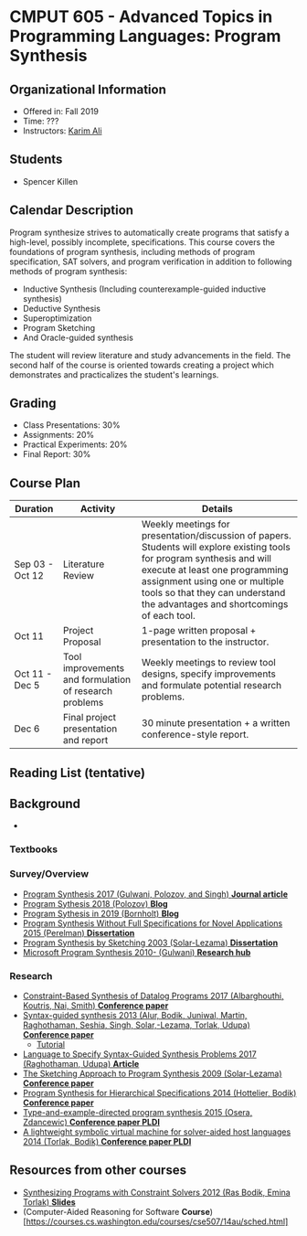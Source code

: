# CMPUT 605 - Advanced Topics in Programming Languages: Program Synthesis

## Organizational Information
* Offered in: Fall 2019
* Time: ???
* Instructors: [Karim Ali](http://karimali.ca)

## Students
- Spencer Killen

## Calendar Description

Program synthesize strives to automatically create programs that satisfy a high-level, possibly incomplete, specifications. This course covers the foundations of program synthesis, including methods of program specification, SAT solvers, and program verification in addition to following methods of program synthesis:
- Inductive Synthesis (Including counterexample-guided inductive synthesis)
- Deductive Synthesis
- Superoptimization
- Program Sketching
- And Oracle-guided synthesis  

The student will review literature and study advancements in the field. The second half of the course is oriented towards creating a project which demonstrates and practicalizes the student's learnings.

## Grading
* Class Presentations: 30%
* Assignments: 20%
* Practical Experiments: 20%
* Final Report: 30%

## Course Plan
| Duration | Activity | Details |
| ---- | -------- | ------- |
| Sep 03 - Oct 12 | Literature Review | Weekly meetings for presentation/discussion of papers. Students will explore existing tools for program synthesis and will execute at least one programming assignment using one or multiple tools so that they can understand the advantages and shortcomings of each tool. |
| Oct 11 | Project Proposal | 1-page written proposal + presentation to the instructor. |
| Oct 11 - Dec 5 | Tool improvements and formulation of research problems | Weekly meetings to review tool designs, specify improvements and formulate potential research problems. |
| Dec 6 | Final project presentation and report | 30 minute presentation + a written conference-style report. |

## Reading List (tentative)

## Background
- 

### Textbooks

### Survey/Overview
- [Program Synthesis 2017 (Gulwani, Polozov, and Singh) **Journal article**](https://www.nowpublishers.com/article/Details/PGL-010)
- [Program Sythesis 2018 (Polozov) **Blog**](https://alexpolozov.com/blog/program-synthesis-2018/)
- [Program Sythesis in 2019 (Bornholt) **Blog**](https://blog.sigplan.org/2019/07/31/program-synthesis-in-2019/)
- [Program Synthesis Without Full Specifications for Novel Applications 2015 (Perelman) **Dissertation**](https://homes.cs.washington.edu/~djg/theses/perelman_dissertation.pdf)
- [Program Synthesis by Sketching 2003 (Solar-Lezama) **Dissertation**](http://citeseerx.ist.psu.edu/viewdoc/download?doi=10.1.1.207.9048&rep=rep1&type=pdf)
- [Microsoft Program Synthesis 2010- (Gulwani) **Research hub**](https://www.microsoft.com/en-us/research/project/program-synthesis/)


### Research
- [Constraint-Based Synthesis of Datalog Programs 2017 (Albarghouthi, Koutris, Nai, Smith) **Conference paper**](https://link.springer.com/chapter/10.1007/978-3-319-66158-2_44)
- [Syntax-guided synthesis 2013 (Alur, Bodik, Juniwal, Martin, Raghothaman, Seshia, Singh, Solar,-Lezama, Torlak, Udupa) **Conference paper**](https://ieeexplore-ieee-org.login.ezproxy.library.ualberta.ca/abstract/document/6679385)
  - [Tutorial](https://ieeexplore-ieee-org.login.ezproxy.library.ualberta.ca/document/6670958)
- [Language to Specify Syntax-Guided Synthesis Problems 2017 (Raghothaman, Udupa) **Article**](https://arxiv.org/pdf/1405.5590.pdf)
- [The Sketching Approach to Program Synthesis 2009 (Solar-Lezama) **Conference paper**](https://link.springer.com/chapter/10.1007/978-3-642-10672-9_3)
- [Program Synthesis for Hierarchical Specifications 2014 (Hottelier, Bodik) **Conference paper**](https://www.semanticscholar.org/paper/Program-Synthesis-for-Hierarchical-Specifications-Hottelier-Bodik/315c8a3966282c1f7718e07aa92e6f7ba335974a)
- [Type-and-example-directed program synthesis 2015 (Osera, Zdancewic) **Conference paper PLDI**](https://dl.acm.org/citation.cfm?id=2738007)
- [A lightweight symbolic virtual machine for solver-aided host languages 2014 (Torlak, Bodik) **Conference paper PLDI**](https://dl.acm.org/citation.cfm?id=2594340)

## Resources from other courses
- [Synthesizing Programs with
Constraint Solvers 2012 (Ras Bodik, Emina Torlak) **Slides**](https://homes.cs.washington.edu/~bodik/ucb/Files/2012/CAV-2012.pdf)
- (Computer-Aided Reasoning for Software **Course**)[https://courses.cs.washington.edu/courses/cse507/14au/sched.html]

